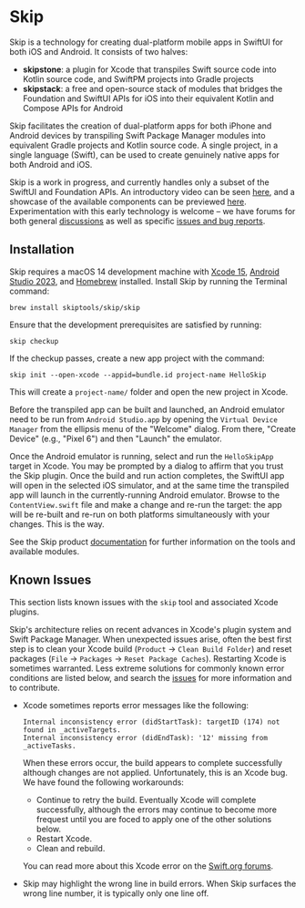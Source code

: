# Skip

Skip is a technology for creating dual-platform mobile apps in SwiftUI for both iOS and Android. It consists of two halves:

* **skipstone**: a plugin for Xcode that transpiles Swift source code into Kotlin source code, and SwiftPM projects into Gradle projects
* **skipstack**: a free and open-source stack of modules that bridges the Foundation and SwiftUI APIs for iOS into their equivalent Kotlin and Compose APIs for Android

Skip facilitates the creation of dual-platform apps for both iPhone and Android devices by transpiling Swift Package Manager modules into equivalent Gradle projects and Kotlin source code. A single project, in a single language (Swift), can be used to create genuinely native apps for both Android and iOS.

Skip is a work in progress, and currently handles only a subset of the SwiftUI and Foundation APIs. An introductory video can be seen [here](https://www.youtube.com/watch?v=8u4KWvsfOtk), and a showcase of the available components can be previewed [here](https://source.skip.tools/skipapp-playground).  Experimentation with this early technology is welcome – we have forums for both general [discussions](https://source.skip.tools/skip/discussions) as well as specific [issues and bug reports](https://source.skip.tools/skip/issues).

## Installation

Skip requires a macOS 14 development machine with [Xcode 15](https://developer.apple.com/xcode), [Android Studio 2023](https://developer.android.com/studio), and [Homebrew](https://brew.sh) installed. Install Skip by running the Terminal command:

```
brew install skiptools/skip/skip
```

Ensure that the development prerequisites are satisfied by running:

```
skip checkup
```

If the checkup passes, create a new app project with the command:

```
skip init --open-xcode --appid=bundle.id project-name HelloSkip
```

This will create a `project-name/` folder and open the new project in Xcode.

Before the transpiled app can be built and launched, an Android emulator need to be run from `Android Studio.app` by opening the `Virtual Device Manager` from the ellipsis menu of the "Welcome" dialog. From there, "Create Device" (e.g., "Pixel 6") and then "Launch" the emulator. 

Once the Android emulator is running, select and run the `HelloSkipApp` target in Xcode. You may be prompted by a dialog to affirm that you trust the Skip plugin. Once the build and run action completes, the SwiftUI app will open in the selected iOS simulator, and at the same time the transpiled app will launch in the currently-running Android emulator. Browse to the `ContentView.swift` file and make a change and re-run the target: the app will be re-built and re-run on both platforms simultaneously with your changes. This is the way.

See the Skip product [documentation](https://skip.tools/docs) for further information on the tools and available modules.

## Known Issues

This section lists known issues with the `skip` tool and associated Xcode plugins.

Skip's architecture relies on recent advances in Xcode's plugin system and Swift Package Manager. When unexpected issues arise, often the best first step is to clean your Xcode build (`Product` → `Clean Build Folder`) and reset packages (`File` → `Packages` → `Reset Package Caches`). Restarting Xcode is sometimes warranted. Less extreme solutions for commonly known error conditions are listed below, and search the [issues](https://source.skip.tools/skip/issues) for more information and to contribute.

- Xcode sometimes reports error messages like the following:

    ```shell
    Internal inconsistency error (didStartTask): targetID (174) not found in _activeTargets.
    Internal inconsistency error (didEndTask): '12' missing from _activeTasks.
    ```

    When these errors occur, the build appears to complete successfully although changes are not applied. Unfortunately, this is an Xcode bug. We have found the following workarounds:

    - Continue to retry the build. Eventually Xcode will complete successfully, although the errors may continue to become more frequest until you are foced to apply one of the other solutions below.
    - Restart Xcode.
    - Clean and rebuild.

    You can read more about this Xcode error on the [Swift.org forums](https://forums.swift.org/t/internal-inconsistency-error-didstarttask/61194).
- Skip may highlight the wrong line in build errors. When Skip surfaces the wrong line number, it is typically only one line off.
